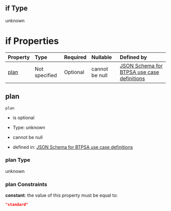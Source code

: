 ## if Type

unknown

# if Properties

| Property      | Type          | Required | Nullable       | Defined by                                                                                                                                                                                                                                    |
| :------------ | :------------ | :------- | :------------- | :-------------------------------------------------------------------------------------------------------------------------------------------------------------------------------------------------------------------------------------------- |
| [plan](#plan) | Not specified | Optional | cannot be null | [JSON Schema for BTPSA use case definitions](btpsa-usecase-properties-services-items-allof-1-then-allof-114-then-allof-2-if-properties-plan.md "undefined#/properties/services/items/allOf/1/then/allOf/114/then/allOf/2/if/properties/plan") |

## plan



`plan`

*   is optional

*   Type: unknown

*   cannot be null

*   defined in: [JSON Schema for BTPSA use case definitions](btpsa-usecase-properties-services-items-allof-1-then-allof-114-then-allof-2-if-properties-plan.md "undefined#/properties/services/items/allOf/1/then/allOf/114/then/allOf/2/if/properties/plan")

### plan Type

unknown

### plan Constraints

**constant**: the value of this property must be equal to:

```json
"standard"
```

